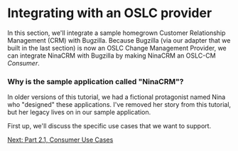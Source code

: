 # Integrating with an OSLC provider

In this section, we'll integrate a sample homegrown Customer Relationship Management (CRM) with Bugzilla. Because Bugzilla (via our adapter that we built in the last section) is now an OSLC Change Management Provider, we can integrate NinaCRM with Bugzilla by making NinaCRM an OSLC-CM _Consumer_.

<div class="notice">
  <div class="header">
    <h3 class="title">Why is the sample application called "NinaCRM"?</h3>
  </div>
  
  <div class="body">
    In older versions of this tutorial, we had a fictional protagonist named Nina who "designed" these applications. I've removed her story from this tutorial, but her legacy lives on in our sample application.
  </div>
</div>

First up, we'll discuss the specific use cases that we want to support.

[Next: Part 2.1, Consumer Use Cases](2_1_consumer_use_cases)